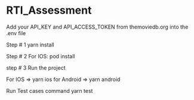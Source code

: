 # RTI_Assessment

Add your API_KEY and API_ACCESS_TOKEN from themoviedb.org into the .env file

Step # 1 
yarn install

Step # 2
For IOS: pod install

step # 3
Run the project

For IOS => yarn ios 
for Android => yarn android 

Run Test cases command
yarn test











